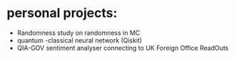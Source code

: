 # personal projects:

- Randomness study on randomness in MC
- quantum -classical neural network (Qiskit)
- QIA-GOV sentiment analyser connecting to UK Foreign Office ReadOuts
